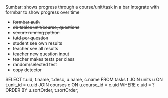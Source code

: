 Sumbar: shows progress through a course/unit/task in a bar
Integrate with formbar to show progress over time

- ~~formbar auth~~
- ~~db tables unit/course, questions~~
- ~~secure running python~~
- ~~tutd per question~~
- student see own results
- teacher see all results
- teacher new question input
- teacher makes tests per class
- random/selected test
- copy detector

SELECT t.uid, t.name, t.desc, u.name, c.name FROM tasks t JOIN units u ON t.unit_id = u.uid JOIN courses c ON u.course_id = c.uid WHERE c.uid = ? ORDER BY u.sortOrder, t.sortOrder;